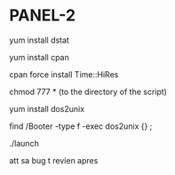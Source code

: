 # PANEL-2

yum install dstat

yum install cpan

cpan force install Time::HiRes

chmod 777 * (to the directory of the script)

yum install dos2unix 

find /Booter -type f -exec dos2unix {} \;

./launch


att sa bug t revien apres 
